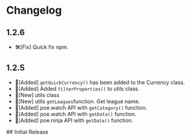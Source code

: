 # Changelog

## 1.2.6
- 🛠️[Fix] Quick fix npm.

## 1.2.5

- 🚀[Added] `getQuickCurrency()` has been added to the Currency class.
- 🚀[Added] Added `filterProperties()` to utils class.
- 🚀[New] utils class
- 🚀[New] utils `getLeagues`function. Get league name.
- 🚀[Added] poe.watch API with `getCategory()` function.
- 🚀[Added] poe.watch API with `getData()` function.
- 🚀[Added] poe.ninja API with `getData()` function.

## Initial Release